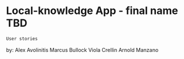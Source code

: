 # Local-knowledge App - final name TBD

```sh
User stories
```


by:
Alex Avolinitis
Marcus Bullock
Viola Crellin
Arnold Manzano
